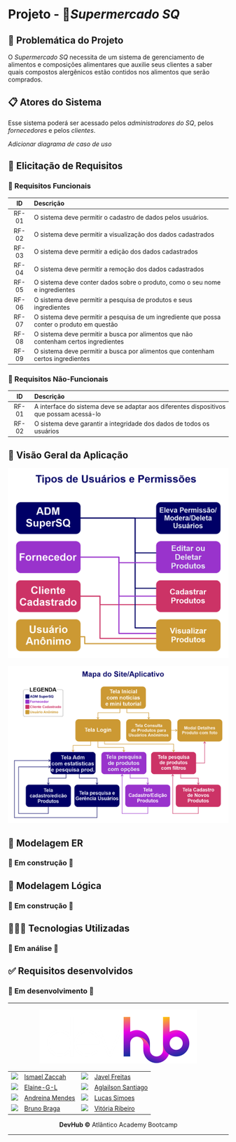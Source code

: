 # Projeto - 🛒*Supermercado SQ* 

## 🤔 Problemática do Projeto
O *Supermercado SQ* necessita de um sistema de gerenciamento de alimentos e composições alimentares que auxilie seus clientes a saber quais compostos alergênicos estão contidos nos alimentos que serão comprados.

## 📋 Atores do Sistema
Esse sistema poderá ser acessado pelos *administradores do SQ*, pelos *fornecedores* e pelos *clientes*.

*Adicionar diagrama de caso de uso*

## 🤯 Elicitação de Requisitos

### 📑 Requisitos Funcionais

ID|Descrição|
:---:|:---|
RF-01| O sistema deve permitir o cadastro de dados pelos usuários.
RF-02| O sistema deve permitir a visualização dos dados cadastrados
RF-03| O sistema deve permitir a edição dos dados cadastrados
RF-04| O sistema deve permitir a remoção dos dados cadastrados
RF-05| O sistema deve conter dados sobre o produto, como o seu nome e ingredientes
RF-06| O sistema deve permitir a pesquisa de produtos e seus ingredientes
RF-07| O sistema deve permitir a pesquisa de um ingrediente que possa conter o produto em questão
RF-08| O sistema deve permitir a busca por alimentos que não contenham certos ingredientes
RF-09| O sistema deve permitir a busca por alimentos que contenham certos ingredientes

### 📑 Requisitos Não-Funcionais

ID|Descrição|
:---:|:---|
RF-01| A interface do sistema deve se adaptar aos diferentes dispositivos que possam acessá-lo
RF-02| O sistema deve garantir a integridade dos dados de todos os usuários

## 👀 Visão Geral da Aplicação

![Tipos de Usuários e Permissões](./planejamento/usuarios.png)

![Mapa do Site/Aplicativo](./planejamento/mapa-site-app.png)

<!---
## 💻 Telas identificadas até o Momento

### Home

* Slide com Noticias relacionadas
* Mini tutorial de uso do sistema
* Login
* Rodapé

### Consulta de Produto *(sem Cadastro)*

* Consulta de Produtos
    * Detalhes *=> Direciona Detalhes Produto*
* Filtrar Alergênicos para ocultar
* Filtrar Alergênico para mostrar
* Cadastrar Produto *=> Direciona para Login*

### Login

* Usuário
* Senha
* Esqueci a senha
* Criar conta

### Cadastro de Usuário

* Nome
* CPF
* Telefone
* Solicitar cadastro Administrativo ou de Fornecedor
    * Nome Representante
    * CNPJ da empresa representada
    * Telefone

### Home Cliente Logado

* Consulta de Produtos
    * Detalhes *=> Direciona Detalhes Produto* 
* Filtrar Alergênicos para ocultar
* Filtrar Alergênico para mostrar
* Cadastrar Novo Produto
* Definições de Conta e Preferencias
* Logout

### Home Fornecedor 

* Consulta de Produtos
    * Detalhes *=> Direciona Detalhes Produto*
* Filtrar Alergênicos para ocultar
* Filtrar Alergênico para mostrar
* Cadastrar Novo Produto
* Definições de Conta e Preferencias
* Logout

### Home Administrador 

* Painel Estatisticas
* Consulta de Produtos
    * Detalhes *=> Direciona Detalhes Produto*
* Gerenciar Usuarios *=> Gerencia de Usuários*
* Definições de Conta e Preferencias
* Logout


### Cadastro de Produto *(Cliente Logado)*

* Nome produto
* Marca
* Lista igredientes
* Possíveis Alergênicos
* Imagem
* Salvar

### Detalhes de Produto *(Cliente Logado)*

* Nome produto
* Marca
* Lista igredientes
    * Pesquisar na Lista
* Possíveis Alergênicos
    * Pesquisar na lista
* Imagem
* Salvar

### Tela Alteração Perfil
* Nome
* CPF/CNPJ
* Telefone
* Solicitar Deleção de Conta e Dados

### Detalhes de Produto *(Adm ou Fornecedor Logado)*

* Cod Produto
* Nome produto
* Marca
* Lista igredientes
    * Pesquisar na Lista
* Possíveis Alergênicos
    * Pesquisar na lista
* Imagem
* Salvar
* Imagem Produto
    * Cod Usuário que cadastrou
    * Nome Usuário que cadastrou
* Botão para Editar *=> Direciona edição produto
* Remover Produto da Base de Dados

### Cadastro/Edição de Produto *(Adm ou Fornecedor Logado)*

* Cod Produto
* Nome Produto
* Marca
* Lista Ingredientes
* Possiveis Alergênicos
* Imagem Produto
    * Cod Usuário que cadastrou
    * Nome Usuário que cadastrou
* Salvar Alterações
* Remover Produto da Base de Dados

### Gerencia Usuários *(Adm Logado)*

* Solicitações de Cadastros como Fornecedores
  * Modal Detalhes Usuário
  * Aprovar/Rejeitar
* Campo Pesquisa Usuario
  * Modal Detalhes Usuário
  * Deletar Cadastro

-->

## 🎲 Modelagem ER

### 🚧 Em construção 🚧

## 🎲 Modelagem Lógica

### 🚧 Em construção 🚧

## 👨🏾‍💻 Tecnologias Utilizadas
### 🚧 Em análise 🚧

## ✅ Requisitos desenvolvidos

### 🚧 Em desenvolvimento 🚧


---
<center>

![Logo DevHub](./planejamento/logo-devhub-darkmode.png)

| | | | |
|:---|:---|:---|:---|
| <img  src="https://avatars.githubusercontent.com/u/86008336?v=4" width=50px/> | <a href="https://github.com/ismaelzaccah">Ismael Zaccah | <img  src="https://avatars.githubusercontent.com/u/42359787?v=4" width=50px/> | <a href="https://github.com/javelfreitas">Javel Freitas |
| <img  src="https://avatars.githubusercontent.com/u/78852666?v=4" width=50px/> | <a href="https://github.com/Elaine-G-L">Elaine-G-L | <img  src="https://avatars.githubusercontent.com/u/56098754?v=4" width=50px/> | <a href="https://github.com/AglailsonSantiago">Aglailson Santiago |
| <img  src="https://avatars.githubusercontent.com/u/47800237?v=4" width=50px/> | <a href="https://github.com/andreinamendes">Andreina Mendes | <img  src="https://avatars.githubusercontent.com/u/96750112?v=4" width=50px/> | <a href="https://github.com/lucassimoes2407">Lucas Simoes |
| <img  src="https://avatars.githubusercontent.com/u/78513841?v=4" width=50px/> | <a href="https://github.com/wiwiaR">Bruno Braga | <img  src="https://avatars.githubusercontent.com/u/59093848?v=4" width=50px/> | <a href="https://github.com/wiwiaR">Vitória Ribeiro |

 **DevHub ©** Atlântico Academy Bootcamp</center>

---